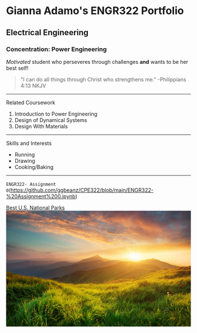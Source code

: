 # Gianna Adamo's ENGR322 Portfolio
## Electrical Engineering
### Concentration: Power Engineering

*Motivated* student who perseveres through challenges **and** wants to be her best self!

> "I can do all things through Christ who strengthens me." -Philippians 4:13 NKJV
---
Related Coursework
1. Introduction to Power Engineering
2. Design of Dynamical Systems
3. Design With Materials
---
Skills and Interests
- Running
- Drawing
- Cooking/Baking
---
`ENGR322- Assignment 0`(https://github.com/ggbeanz/CPE322/blob/main/ENGR322-%20Assignment%200.ipynb)

[Best U.S. National Parks](https://travel.usnews.com/rankings/best-national-parks-in-the-usa/)
![GitHub Logo](https://github.com/ggbeanz/CPE322/blob/main/Nature%20Stock%20Photo.jpg)
